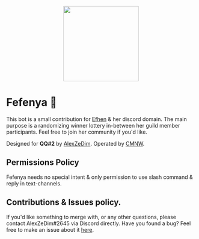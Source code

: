 <p align="center">
  <img src="https://user-images.githubusercontent.com/907696/221422670-61897db8-4bbc-4436-969f-bdc5cf194275.svg" width="200"/>
</p>

# Fefenya 🌸

This bot is a small contribution for [Efhen](Efhen🌸#6227) & her discord domain. The main purpose is a randomizing winner lottery in-between her guild member participants. Feel free to join her community if you'd like.

Designed for **QQ#2** by [AlexZeDim](https://github.com/AlexZeDim). Operated by [CMNW](https://github.com/AlexZeDim/cmnw-oraculum).

## Permissions Policy

Fefenya needs no special intent & only permission to use slash command & reply in text-channels.

## Contributions & Issues policy.

If you'd like something to merge with, or any other questions, please contact AlexZeDim#2645 via Discord directly. Have you found a bug? Feel free to make an issue about it [here](https://github.com/AlexZeDim/cmnw-oraculum/issues).
